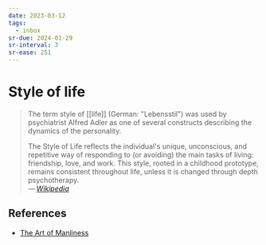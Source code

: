 ```yaml
---
date: 2023-03-12
tags:
  - inbox
sr-due: 2024-01-29
sr-interval: 3
sr-ease: 251
---
```

# Style of life

> The term style of [[life]] (German: "Lebensstil") was used by
> psychiatrist Alfred Adler as one of several constructs describing the dynamics
> of the personality.
>
> The Style of Life reflects the individual's unique, unconscious, and
> repetitive way of responding to (or avoiding) the main tasks of living:
> friendship, love, and work. This style, rooted in a childhood prototype,
> remains consistent throughout life, unless it is changed through depth
> psychotherapy.\
> — <cite>[Wikipedia](https://en.wikipedia.org/wiki/Style_of_life)</cite>

## References

- [The Art of Manliness](https://www.artofmanliness.com/)
